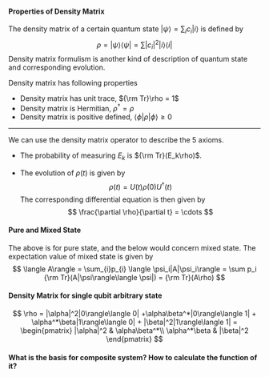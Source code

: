 #### Properties of Density Matrix

The density matrix of a certain quantum state $|\psi\rangle = \sum_i c_i|i\rangle$ is defined by
$$
\rho = |\psi\rangle\langle \psi| =\sum |c_i|^2|i\rangle\langle i|\tag{1}
$$
Density matrix formulism is another kind of description of quantum state and corresponding evolution. 

Density matrix has following properties

* Density matrix has unit trace, ${\rm Tr}\rho = 1$
* Density matrix is Hermitian, $\rho^{\dagger} = \rho$
* Density matrix is positive defined, $\langle \phi|\rho|\phi\rangle \geq 0$

---

We can use the density matrix operator to describe the 5 axioms. 

* The probability of measuring $E_{k}$ is ${\rm Tr}(E_k\rho)$. 

* The evolution of $\rho(t)$ is given by
  $$
  \rho(t) = U(t)\rho(0)U^{\dagger}(t)
  $$
   The corresponding differential equation is then given by
  $$
  \frac{\partial \rho}{\partial t} = \cdots
  $$
  

#### Pure and Mixed State

The above is for pure state, and the below would concern mixed state. The expectation value of mixed state is given by
$$
\langle A\rangle = \sum_{i}p_{i} \langle \psi_i|A|\psi_i\rangle = \sum p_i {\rm Tr}(A|\psi\rangle\langle \psi|) = {\rm Tr}(A\rho)
$$

#### Density Matrix for single qubit arbitrary state

$$
\rho = |\alpha|^2|0\rangle\langle 0| +\alpha\beta^*|0\rangle\langle 1| + \alpha^*\beta|1\rangle\langle 0| + |\beta|^2|1\rangle\langle 1| = \begin{pmatrix}
|\alpha|^2 & \alpha\beta^*\\
\alpha^*\beta & |\beta|^2
\end{pmatrix}
$$

#### What is the basis for composite system? How to calculate the function of it?

